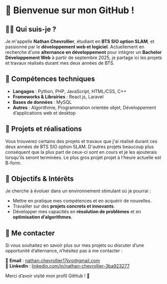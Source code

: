 # 👋 Bienvenue sur mon GitHub !

## 🧑‍💻 Qui suis-je ?
Je m'appelle **Nathan Chevrollier**, étudiant en **BTS SIO option SLAM**, et passionné par le **développement web et logiciel**. Actuellement en recherche d'une **alternance en développement** pour intégrer un **Bachelor Développement Web** à partir de septembre 2025, je partage ici les projets et travaux réalisés durant mes deux années de BTS.

## 🚀 Compétences techniques
- **Langages** : Python, PHP, JavaScript, HTML/CSS, C++
- **Frameworks & Librairies** : React.js, Laravel
- **Bases de données** : MySQL
- **Autres** : Algorithmie, Programmation orientée objet, Développement d’applications web et desktop

## 📂 Projets et réalisations
Vous trouverez certains des projets et travaux que j'ai réalisé durant ces deux années de BTS SIO option SLAM.
D'autres projets beaucoup plus conséquent que la plus part de ceux-ci sont en cours et je les ajouterais lorsqu'ils seront terminées.
Le plus gros projet projet à l'heure actuelle est B-form.

## 🎯 Objectifs & Intérêts
Je cherche à évoluer dans un environnement stimulant où je pourrai :
- Mettre en pratique mes compétences et en acquérir de nouvelles.
- Travailler sur des **projets concrets et innovants**.
- Développer mes capacités en **résolution de problèmes** et en **optimisation d’algorithmes**.

## 📩 Me contacter
Si vous souhaitez en savoir plus sur mes projets ou discuter d’une opportunité d’alternance, n’hésitez pas à me contacter :

📧 **Email** : [nathan.chevrollier17pro@gmail.com](mailto:nathan.chevrollier17pro@gmail.com)  
🔗 **LinkedIn** : [linkedin.com/in/nathan-chevrollier-3ba923277](https://www.linkedin.com/in/nathan-chevrollier-3ba923277/)  

Merci d’avoir visité mon profil GitHub ! 🚀
